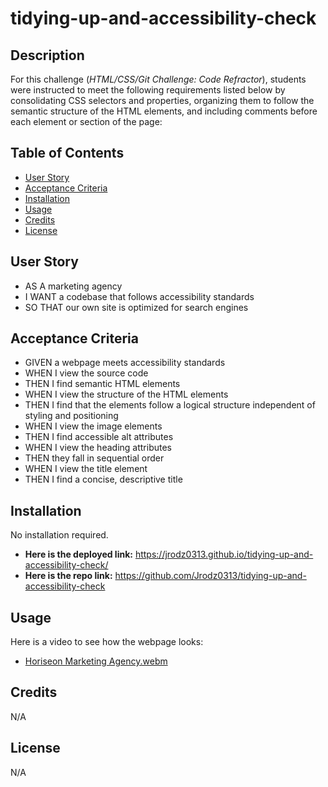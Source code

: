 # tidying-up-and-accessibility-check

## Description
For this challenge (*HTML/CSS/Git Challenge: Code Refractor*), students were instructed to meet the following requirements listed below by consolidating CSS selectors and properties, organizing them to follow the semantic structure of the HTML elements, and including comments before each element or section of the page:

## Table of Contents
- [User Story](#userstory)
- [Acceptance Criteria](#acceptancecriteria)
- [Installation](#installation)
- [Usage](#usage)
- [Credits](#credits)
- [License](#license)

## User Story
- AS A marketing agency
- I WANT a codebase that follows accessibility standards
- SO THAT our own site is optimized for search engines

## Acceptance Criteria
- GIVEN a webpage meets accessibility standards
- WHEN I view the source code
- THEN I find semantic HTML elements
- WHEN I view the structure of the HTML elements
- THEN I find that the elements follow a logical structure independent of styling and positioning
- WHEN I view the image elements
- THEN I find accessible alt attributes
- WHEN I view the heading attributes
- THEN they fall in sequential order
- WHEN I view the title element
- THEN I find a concise, descriptive title

## Installation
No installation required. 
- **Here is the deployed link:** https://jrodz0313.github.io/tidying-up-and-accessibility-check/
- **Here is the repo link:** https://github.com/Jrodz0313/tidying-up-and-accessibility-check

## Usage
Here is a video to see how the webpage looks: 
- [Horiseon Marketing Agency.webm](https://drive.google.com/file/d/1RV8n4okketBeztvr5PrEbau1WMe_sVWV/view)

## Credits
N/A

## License
N/A